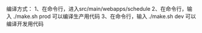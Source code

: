编译方式：
1、在命令行，进入src/main/webapps/schedule
2、在命令行，输入 ./make.sh prod 可以编译生产用代码
3、在命令行，输入 ./make.sh dev 可以编译开发用代码

